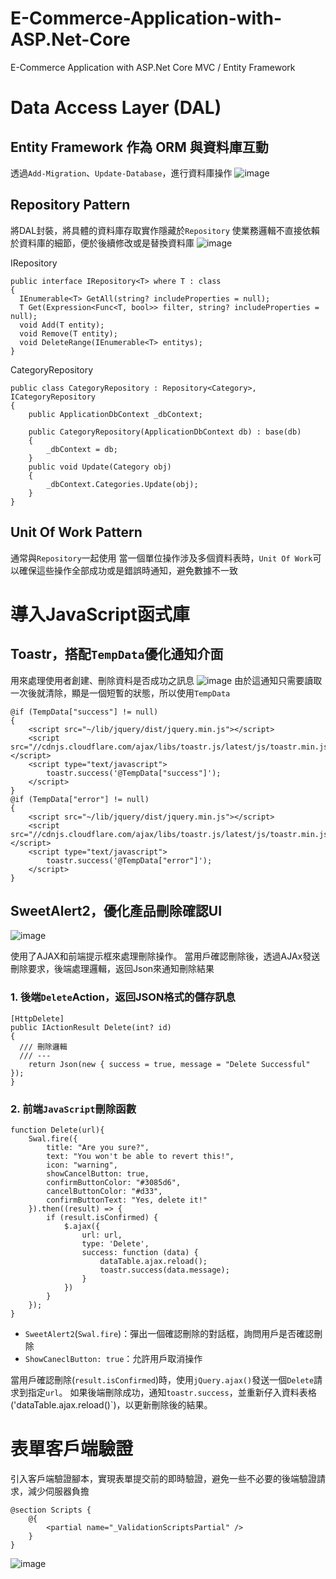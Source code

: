 # E-Commerce-Application-with-ASP.Net-Core
E-Commerce Application with ASP.Net Core MVC / Entity Framework

# Data Access Layer (DAL)
## Entity Framework 作為 ORM 與資料庫互動
透過`Add-Migration`、`Update-Database`，進行資料庫操作
![image](https://github.com/user-attachments/assets/04f62d14-bbc5-45f6-8ee7-9b15c7d874bf)

## Repository Pattern
將DAL封裝，將具體的資料庫存取實作隱藏於`Repository`
使業務邏輯不直接依賴於資料庫的細節，便於後續修改或是替換資料庫
![image](https://github.com/user-attachments/assets/bbea9571-a5cc-4574-aa86-2368f7386877)

IRepository
```csharp=
public interface IRepository<T> where T : class
{
  IEnumerable<T> GetAll(string? includeProperties = null);
  T Get(Expression<Func<T, bool>> filter, string? includeProperties = null);
  void Add(T entity);
  void Remove(T entity);
  void DeleteRange(IEnumerable<T> entitys);
}
```

CategoryRepository
```csharp=
public class CategoryRepository : Repository<Category>, ICategoryRepository
{
	public ApplicationDbContext _dbContext;

	public CategoryRepository(ApplicationDbContext db) : base(db)
	{
		_dbContext = db;
	}
	public void Update(Category obj)
	{
		_dbContext.Categories.Update(obj);
	}
}
```

## Unit Of Work Pattern
通常與`Repository`一起使用
當一個單位操作涉及多個資料表時，`Unit Of Work`可以確保這些操作全部成功或是錯誤時通知，避免數據不一致

# 導入JavaScript函式庫
## Toastr，搭配`TempData`優化通知介面
用來處理使用者創建、刪除資料是否成功之訊息
![image](https://github.com/user-attachments/assets/3b6ef061-a972-4fa9-8bd4-29e7fce83480)
由於這通知只需要讀取一次後就清除，顯是一個短暫的狀態，所以使用`TempData`
```html=
@if (TempData["success"] != null)
{
	<script src="~/lib/jquery/dist/jquery.min.js"></script>
	<script src="//cdnjs.cloudflare.com/ajax/libs/toastr.js/latest/js/toastr.min.js"></script>
	<script type="text/javascript">
		toastr.success('@TempData["success"]');
	</script>
}
@if (TempData["error"] != null)
{
	<script src="~/lib/jquery/dist/jquery.min.js"></script>
	<script src="//cdnjs.cloudflare.com/ajax/libs/toastr.js/latest/js/toastr.min.js"></script>
	<script type="text/javascript">
		toastr.success('@TempData["error"]');
	</script>
}
```

## SweetAlert2，優化產品刪除確認UI
![image](https://github.com/user-attachments/assets/8c509a34-a4b6-4604-b4c7-260092f88a12)

使用了AJAX和前端提示框來處理刪除操作。
當用戶確認刪除後，透過AJAx發送刪除要求，後端處理邏輯，返回Json來通知刪除結果
### 1. 後端`Delete`Action，返回JSON格式的儲存訊息
```csharp=
[HttpDelete]
public IActionResult Delete(int? id)
{
  /// 刪除邏輯
  /// ---
	return Json(new { success = true, message = "Delete Successful" });
}
```

### 2. 前端`JavaScript`刪除函數
```javascript=
function Delete(url){
    Swal.fire({
        title: "Are you sure?",
        text: "You won't be able to revert this!",
        icon: "warning",
        showCancelButton: true,
        confirmButtonColor: "#3085d6",
        cancelButtonColor: "#d33",
        confirmButtonText: "Yes, delete it!"
    }).then((result) => {
        if (result.isConfirmed) {
            $.ajax({
                url: url,
                type: 'Delete',
                success: function (data) {
                    dataTable.ajax.reload();
                    toastr.success(data.message);
                }
            })
        }
    });
}
```
- `SweetAlert2`(`Swal.fire`)：彈出一個確認刪除的對話框，詢問用戶是否確認刪除
- `ShowCaneclButton: true`：允許用戶取消操作

當用戶確認刪除(`result.isConfirmed`)時，使用`jQuery.ajax()`發送一個`Delete`請求到指定`url`。
如果後端刪除成功，通知`toastr.success`，並重新仔入資料表格('dataTable.ajax.reload()`)，以更新刪除後的結果。


# 表單客戶端驗證
引入客戶端驗證腳本，實現表單提交前的即時驗證，避免一些不必要的後端驗證請求，減少伺服器負擔
```html=
@section Scripts {
	@{
		<partial name="_ValidationScriptsPartial" />
	}
}
```
![image](https://github.com/user-attachments/assets/99369f7b-3a13-4a23-a873-373b1a8bffb5)
